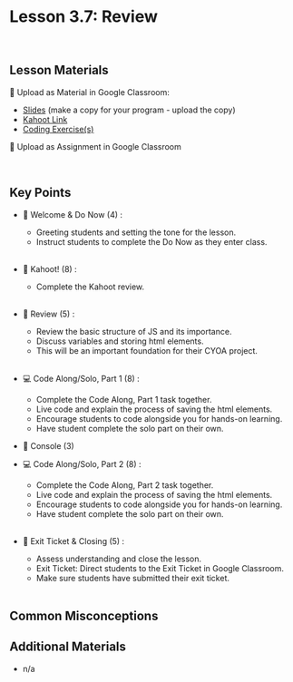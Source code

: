 # Lesson 3.7: Review

<br>

## Lesson Materials

📖 Upload as Material in Google Classroom:
- [Slides](https://docs.google.com/presentation/d/1aPrO_BzhO29ETNdmazGvWDR6O5b9_axGReqWOTDBRo8/copy) (make a copy for your program - upload the copy)
- [Kahoot Link](https://play.kahoot.it/v2/?quizId=227a44d9-b771-4b0c-a78f-221f17a457a7)
- [Coding Exercise(s)](https://github.com/Nextech-Catapults/int-u3l7-student-exercises)

📝 Upload as Assignment in Google Classroom

<br>

## Key Points

- 👋 Welcome & Do Now (4) : 
    -  Greeting students and setting the tone for the lesson.
    -  Instruct students to complete the Do Now as they enter class. <br><br>

- 👾 Kahoot! (8) :
    - Complete the Kahoot review.<br><br>
    
- 🔄 Review (5) :
    -  Review the basic structure of JS and its importance.
    -  Discuss variables and storing html elements.
    -  This will be an important foundation for their CYOA project.<br><br>

- 💻 Code Along/Solo, Part 1 (8) :
    - Complete the Code Along, Part 1 task together.
    - Live code and explain the process of saving the html elements.
    - Encourage students to code alongside you for hands-on learning.
    - Have student complete the solo part on their own.

- 💬 Console (3) 

- 💻 Code Along/Solo, Part 2 (8) : 
    - Complete the Code Along, Part 2 task together.
    - Live code and explain the process of saving the html elements.
    - Encourage students to code alongside you for hands-on learning.
    - Have student complete the solo part on their own.<br><br>

- 👋 Exit Ticket & Closing (5) : 
    -  Assess understanding and close the lesson.
    -  Exit Ticket: Direct students to the Exit Ticket in Google Classroom.
    -  Make sure students have submitted their exit ticket.<br><br>


## Common Misconceptions


## Additional Materials
- n/a
